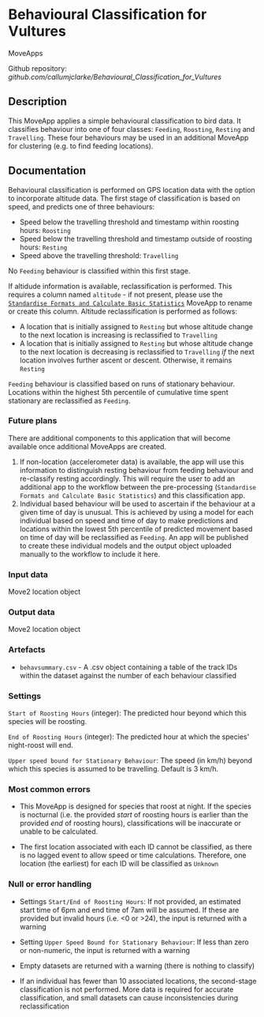 # Behavioural Classification for Vultures

MoveApps

Github repository: *github.com/callumjclarke/Behavioural_Classification_for_Vultures*

## Description

This MoveApp applies a simple behavioural classification to bird data. It classifies behaviour into one of four classes: `Feeding`, `Roosting`, `Resting` and `Travelling`. These four behaviours may be used in an additional MoveApp for clustering (e.g. to find feeding locations).

## Documentation

Behavioural classification is performed on GPS location data with the option to incorporate altitude data. The first stage of classification is based on speed, and predicts one of three behaviours:

-   Speed below the travelling threshold and timestamp within roosting hours: `Roosting`
-   Speed below the travelling threshold and timestamp outside of roosting hours: `Resting`
-   Speed above the travelling threshold: `Travelling`

No `Feeding` behaviour is classified within this first stage.

If altidude information is available, reclassification is performed. This requires a column named `altitude` - if not present, please use the [`Standardise Formats and Calculate Basic Statistics`](https://github.com/callumjclarke/Standardise_Formats_and_Calculate_Basic_Statistics.git) MoveApp to rename or create this column. Altitude reclassification is performed as follows:

-   A location that is initially assigned to `Resting` but whose altitude change to the next location is increasing is reclassified to `Travelling`
-   A location that is initially assigned to `Resting` but whose altitude change to the next location is decreasing is reclassified to `Travelling` *if* the next location involves further ascent or descent. Otherwise, it remains `Resting`

`Feeding` behaviour is classified based on runs of stationary behaviour. Locations within the highest 5th percentile of cumulative time spent stationary are reclassified as `Feeding`.

### Future plans

There are additional components to this application that will become available once additional MoveApps are created. 

1. If non-location (accelerometer data) is available, the app will use this information to distinguish resting behaviour from feeding behaviour and re-classify resting accordingly.  This will require the user to add an additional app to the workflow between the pre-processing (`Standardise Formats and Calculate Basic Statistics`) and this classification app. 
2. Individual based behaviour will be used to ascertain if the behaviour at a given time of day is unusual.  This is achieved by using a model for each individual based on speed and time of day to make predictions and locations within the lowest 5th percentile of predicted movement based on time of day will be reclassified as `Feeding`.  An app will be published to create these individual models and the output object uploaded manually to the workflow to include it here.  

### Input data

Move2 location object

### Output data

Move2 location object

### Artefacts

-   `behavsummary.csv` - A .csv object containing a table of the track IDs within the dataset against the number of each behaviour classified

### Settings

`Start of Roosting Hours` (integer): The predicted hour beyond which this species will be roosting.

`End of Roosting Hours` (integer): The predicted hour at which the species' night-roost will end.

`Upper speed bound for Stationary Behaviour`: The speed (in km/h) beyond which this species is assumed to be travelling. Default is 3 km/h.

### Most common errors

-   This MoveApp is designed for species that roost at night. If the species is nocturnal (i.e. the provided *start* of roosting hours is earlier than the provided *end* of roosting hours), classifications will be inaccurate or unable to be calculated. 

-   The first location associated with each ID cannot be classified, as there is no lagged event to allow speed or time calculations. Therefore, one location (the earliest) for each ID will be classified as `Unknown`

### Null or error handling

-   Settings `Start/End of Roosting Hours`: If not provided, an estimated start time of 6pm and end time of 7am will be assumed. If these are provided but invalid hours (i.e. \<0 or \>24), the input is returned with a warning

-   Setting `Upper Speed Bound for Stationary Behaviour`: If less than zero or non-numeric, the input is returned with a warning

-   Empty datasets are returned with a warning (there is nothing to classify)

-   If an individual has fewer than 10 associated locations, the second-stage classification is not performed. More data is required for accurate classification, and small datasets can cause inconsistencies during reclassification
